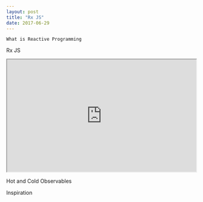 ```yaml
---
layout: post
title: "Rx JS"
date: 2017-06-29
---
```


<code>What is Reactive Programming</code>

Rx JS
<iframe
  style="width: 100%; height: 300px"
  src="https://jsfiddle.net/pree888/vLxxe5rn/">
</iframe>


Hot and Cold Observables


Inspiration
